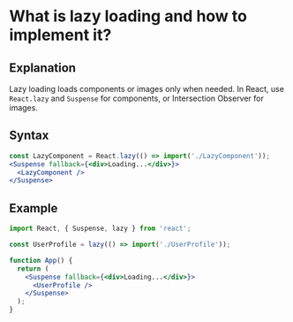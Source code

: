 # What is lazy loading and how to implement it?

## Explanation
Lazy loading loads components or images only when needed. In React, use `React.lazy` and `Suspense` for components, or Intersection Observer for images.

## Syntax
```jsx
const LazyComponent = React.lazy(() => import('./LazyComponent'));
<Suspense fallback={<div>Loading...</div>}>
  <LazyComponent />
</Suspense>
```

## Example
```jsx
import React, { Suspense, lazy } from 'react';

const UserProfile = lazy(() => import('./UserProfile'));

function App() {
  return (
    <Suspense fallback={<div>Loading...</div>}>
      <UserProfile />
    </Suspense>
  );
}
``` 